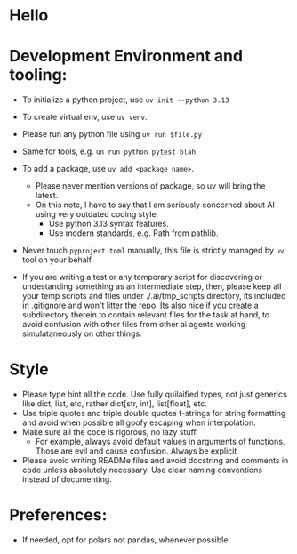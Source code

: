 

Hello
=====


# Development Environment and tooling:
* To initialize a python project, use `uv init --python 3.13`
* To create virtual env, use `uv venv`.
* Please run any python file using `uv run $file.py`
* Same for tools, e.g. `un run python pytest blah`
* To add a package, use `uv add <package_name>`.
    * Please never mention versions of package, so uv will bring the latest.
    * On this note, I have to say that I am seriously concerned about AI using very outdated coding style.
        * Use python 3.13 syntax features.
        * Use modern standards, e.g. Path from pathlib.

* Never touch `pyproject.toml` manually, this file is strictly managed by `uv` tool on your behalf.
* If you are writing a test or any temporary script for discovering or undestanding something as an intermediate step, then,
  please keep all your temp scripts and files under ./.ai/tmp_scripts directory, its included in .gitignore and won't litter the repo.
  Its also nice if you create a subdirectory therein to contain relevant files for the task at hand, to avoid confusion with other files from other ai agents working simulataneously on other things.

# Style
* Please type hint all the code. Use fully quilaified types, not just generics like dict, list, etc, rather dict[str, int], list[float], etc.
* Use triple quotes and triple double quotes f-strings for string formatting and avoid when possible all goofy escaping when interpolation.
* Make sure all the code is rigorous, no lazy stuff.
    * For example, always avoid default values in arguments of functions. Those are evil and cause confusion. Always be explicit
* Please avoid writing READMe files and avoid docstring and comments in code unless absolutely necessary. Use clear naming conventions instead of documenting.

# Preferences:
* If needed, opt for polars not pandas, whenever possible.
